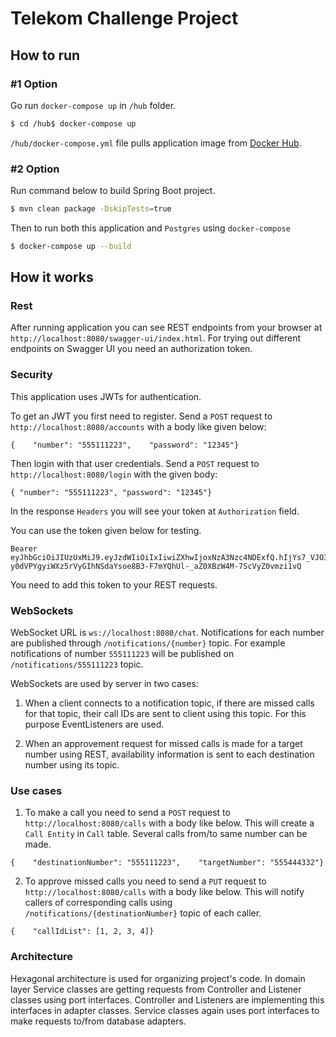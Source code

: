 # Telekom Challenge Project

## How to run

### #1 Option

Go run `docker-compose up` in `/hub` folder.

```bash
$ cd /hub$ docker-compose up
```

`/hub/docker-compose.yml` file pulls application image from [Docker Hub](https://hub.docker.com/repository/docker/mbdilaver/telekom).

### #2 Option

Run command below to build Spring Boot project.

```bash
$ mvn clean package -DskipTests=true
```

Then to run both this application and `Postgres` using `docker-compose`

```bash
$ docker-compose up --build
```

## How it works

### Rest

After running application you can see REST endpoints from your browser at `http://localhost:8080/swagger-ui/index.html`. For trying out different endpoints on Swagger UI you need an authorization token.

### Security

This application uses JWTs for authentication.

To get an JWT you first need to register. Send a `POST` request to `http://localhost:8080/accounts` with a body like given below:

```
{    "number": "555111223",    "password": "12345"}
```

Then login with that user credentials. Send a `POST` request to `http://localhost:8080/login` with the given body:

```
{ "number": "555111223", "password": "12345"}
```

In the response `Headers` you will see your token at `Authorization` field.

You can use the token given below for testing.

```
Bearer eyJhbGciOiJIUzUxMiJ9.eyJzdWIiOiIxIiwiZXhwIjoxNzA3Nzc4NDExfQ.hIjYs7_VJO3bbbu5XDpP-y0dVPYgyiWXz5rVyGIhNSdaYsoe8B3-F7mYQhUl-_aZ0XBzW4M-7ScVyZ0vmzi1vQ
```

You need to add this token to your REST requests.

### WebSockets

WebSocket URL is `ws://localhost:8080/chat`. Notifications for each number are published through `/notifications/{number}` topic. For example notifications of number `555111223` will be published on `/notifications/555111223` topic.

WebSockets are used by server in two cases:

1. When a client connects to a notification topic, if there are missed calls for that topic, their call IDs are sent to client using this topic. For this purpose EventListeners are used.

2. When an approvement request for missed calls is made for a target number using REST, availability information is sent to each destination number using its topic.

### Use cases

1. To make a call you need to send a `POST` request to `http://localhost:8080/calls` with a body like below. This will create a `Call Entity` in `Call` table. Several calls from/to same number can be made.

```
{    "destinationNumber": "555111223",    "targetNumber": "555444332"}
```

2. To approve missed calls you need to send a `PUT` request to `http://localhost:8080/calls` with a body like below. This will notify callers of corresponding calls using `/notifications/{destinationNumber}` topic of each caller.

```
{    "callIdList": [1, 2, 3, 4]}
```

### Architecture

Hexagonal architecture is used for organizing project's code. In domain layer Service classes are getting requests from Controller and Listener classes using port interfaces. Controller and Listeners are implementing this interfaces in adapter classes. Service classes again uses port interfaces to make requests to/from database adapters.
